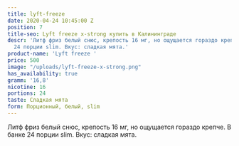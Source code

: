 ```yaml
---
title: lyft-freeze
date: 2020-04-24 10:45:00 Z
position: 7
title-seo: Lyft freeze x-strong купить в Калининграде
descr: 'Литф фриз белый снюс, крепость 16 мг, но ощущается гораздо крепче. В банке
  24 порции slim. Вкус: сладкая мята.'
product-name: 'Lyft freeze '
price: 500
image: "/uploads/lyft-freeze-x-strong.png"
has_availability: true
gramm: '16,8'
nicotine: 16
portions: 24
taste: Сладкая мята
form: Порционный, белый, slim
---
```


Литф фриз белый снюс, крепость 16 мг, но ощущается гораздо крепче. В банке 24 порции slim. Вкус: сладкая мята.